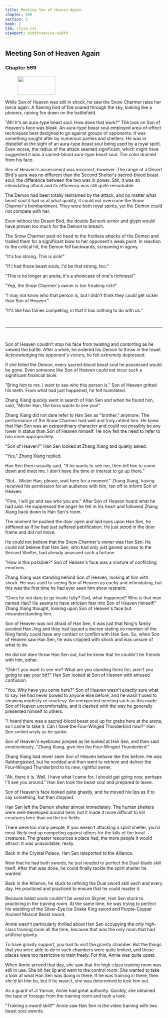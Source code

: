 ```yaml
---
title: Meeting Son of Heaven Again
chapter: 569
section: 2
book: 2
CSS: style.css
viewport: width=device-width
---
```


## Meeting Son of Heaven Again

### Chapter 569

<figure>
	<img src="../Images/gem.gif" alt="" id="gem" width="120" height="60" />
</figure>

While Son of Heaven was still in shock, he saw the Snow Charmer raise her lance again. A flaming bird of fire soared through the sky, looking like a phoenix, raining fire down on the battlefield.

"Ah! It's an aura-type beast soul. How does that work?" The look on Son of Heaven's face was bleak. An aura-type beast soul employed area-of-effect techniques best designed to go against groups of opponents. It was something sought after by numerous parties and shelters. He was in disbelief at the sight of an aura-type beast soul being used by a royal spirit. Even worse, the radius of the attack seemed significant, which might have suggested it was a sacred-blood aura-type beast soul. The color drained from his face.

Son of Heaven's assessment was incorrect, however. The range of a Desert Bird's aura was no different than the Second Shelter's sacred-blood beast soul; the difference between the two was in power. Still, it was an intimidating attack and its efficiency was still quite remarkable.

The Demon had been totally restrained by the attack, and no matter what beast soul it had or at what quality, it could not overcome the Snow Charmer's bombardment. They were both royal spirits, yet the Demon could not compete with her.

Even without the Desert Bird, the double Berserk armor and glyph would have proven too much for the Demon to breach.

The Snow Charmer paid no heed to the fruitless attacks of the Demon and traded them for a significant blow to her opponent's weak point. In reaction to the critical hit, the Demon fell backwards, screaming in agony.

"It's too strong. This is sick!"

"If I had those beast souls, I'd be that strong, too."

"This is no longer an arena, it's a showcase of one's richness!"

"Yep, the Snow Charmer's owner is too freaking rich!"

"I may not know who that person is, but I didn't think they could get sicker than Son of Heaven."

"It's like two fairies competing, in that it has nothing to do with us."

<br>

*****

<br>

Son of Heaven couldn't stop his face from twisting and contorting as he viewed the battle. After a while, he ordered his Demon to throw in the towel. Acknowledging his opponent's victory, he felt extremely depressed.

If she killed the Demon, every sacred-blood beast soul he possessed would be gone. Even someone like Son of Heaven could not incur such a significant financial blow.

"Bring him to me. I want to see who this person is." Son of Heaven gritted his teeth. From what had just happened, he felt humiliated.

Zhang Xiang quickly went in search of Han Sen and when he found him, said, "Mister Han, the boss wants to see you!"

Zhang Xiang did not dare refer to Han Sen as "brother," anymore. The performance of the Snow Charmer had well and truly rattled him. He knew that Han Sen was an extraordinary character and could not possibly be any lower in status than Son of Heaven himself. He now felt the need to refer to him more appropriately.

"Son of Heaven?" Han Sen looked at Zhang Xiang and quietly asked.

"Yes," Zhang Xiang replied.

Han Sen then casually said, "If he wants to see me, then tell him to come down and meet me. I don't have the time or interest to go up there."

"But... Mister Han, please, wait here for a moment." Zhang Xiang, having received his permission for an audience with him, ran off to inform Son of Heaven.

"Fine, I will go and see who you are." After Son of Heaven heard what he had said. He suppressed the anger he felt in his heart and followed Zhang Xiang back down to Han Sen's room.

The moment he pushed the door open and laid eyes upon Han Sen, he stiffened as if he had just suffered petrification. He just stood in the door frame and did not move.

He could not believe that the Snow Charmer's owner was Han Sen. He could not believe that Han Sen, who had only just gained access to the Second Shelter, had already amassed such a fortune.

"How is this possible?" Son of Heaven's face was a mixture of conflicting emotions.

Zhang Xiang was standing behind Son of Heaven, looking at him with shock. He was used to seeing Son of Heaven as cocky and intimidating, but this was the first time he had ever seen him show restraint.

"Does he not dare to go inside fully? God, what happened? Who is that man named Han? He seems to have stricken fear into Son of Heaven himself!" Zhang Xiang thought, looking upon Son of Heaven's face but misunderstanding him.

Son of Heaven was not afraid of Han Sen, it was just that Ning's family avoided Han Jing and they had issued a decree stating no member of the Ning family could have any contact or conflict with Han Sen. So, when Son of Heaven saw Han Sen, he was crippled with shock and was unsure of what to do.

He did not dare throw Han Sen out, but he knew that he couldn't be friends with him, either.

"Didn't you want to see me? What are you standing there for; aren't you going to say your bit?" Han Sen looked at Son of Heaven with amused confusion.

"You. Why have you come here?" Son of Heaven wasn't exactly sure what to say. He had never bowed to anyone else before, and he wasn't used to showing modesty or courtesy. An unexpected meeting such as this made Son of Heaven uncomfortable, and it clashed with the way he generally presented himself to others.

"I heard there was a sacred-blood beast soul up for grabs here at the arena, so I came to take it. Can I have the Four-Winged Thunderbird now?" Han Sen smiled wryly as he spoke.

Son of Heaven's eyebrows jumped as he looked at Han Sen, and then said emotionlessly, "Zhang Xiang, give him the Four-Winged Thunderbird."

Zhang Xiang had never seen Son of Heaven behave like this before. He was flabbergasted, but he nodded and then went to retrieve and deliver the Four-Winged Thunderbird to its new, rightful owner.

"Ah, there it is. Well, I have what I came for. I should get going now, perhaps I'll see you around." Han Sen took the beast soul and prepared to leave.

Son of Heaven's face looked quite ghastly, and he moved his lips as if to say something, but then stopped.

Han Sen left the Demon shelter almost immediately. The human shelters were well-developed around here, but it made it more difficult to kill creatures here than on the ice fields.

There were too many people. If you weren't attacking a spirit shelter, you'd most likely end up competing against others for the kills of the local creatures. The greater resources a place had, the more people it would attract. It was unavoidable, really.

Back in the Crystal Palace, Han Sen teleported to the Alliance.

Now that he had both swords, he just needed to perfect the Dual-blade skill itself. After that was done, he could finally tackle the spirit shelter he wanted.

Back in the Alliance, he stuck to refining the Dual sword skill each and every day. He practiced and practiced to ensure that he could master it.

Because beast souls couldn't be used on Skynet, Han Sen stuck to practicing in the training room. At the same time, he was trying to perfect his wielding of the Silver-Eye Ice Snake King sword and Purple-Copper Ancient Mascot Beast sword.

Annie wasn't particularly thrilled about Han Sen occupying the only high-class training room all the time, because that was the only room that had artificial gravity.

To have gravity support, you had to visit the gravity chamber. But the things that you were able to do in such chambers were quite limited, and those places were too restrictive to train freely. For this, Annie was quite upset.

When Annie arrived that day, she saw that the high-class training room was still in use. She bit her lip and went to the control room. She wanted to take a look at what Han Sen was doing in there. If he was training in there, then she'd let him be, but if he wasn't, she was determined to kick him out.

As a guard of Ji Yanran, Annie had great authority. Quickly, she obtained the tape of footage from the training room and took a look.

"Training a sword skill?" Annie saw Han Sen in the video training with two beast soul swords.